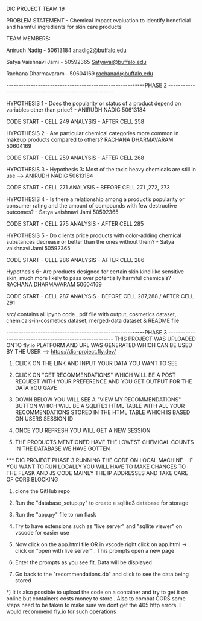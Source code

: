 DIC PROJECT TEAM 19

PROBLEM STATEMENT -  Chemical impact evaluation to identify beneficial and harmful ingredients for skin care products

TEAM MEMBERS:

Anirudh Nadig - 50613184 anadig2@buffalo.edu

Satya Vaishnavi Jami - 50592365 Satyavai@buffalo.edu

Rachana Dharmavaram - 50604169 rachanad@buffalo.edu

---------------------------------------------------------PHASE 2 -------------------------------------------------------

HYPOTHESIS 1 - Does the popularity or status of a product depend on variables other than price? - ANIRUDH NADIG 50613184

CODE START - CELL 249
ANALYSIS - AFTER CELL 258

HYPOTHESIS 2 - Are particular chemical categories more common in makeup products compared to others? RACHANA DHARMAVARAM 50604169

CODE START - CELL 259
ANALYSIS - AFTER CELL 268

HYPOTHESIS 3 - Hypothesis 3: Most of the toxic heavy chemicals are still in use --> ANIRUDH NADIG 50613184

CODE START - CELL 271
ANALYSIS - BEFORE CELL 271 ,272, 273

HYPOTHESIS 4 - Is there a relationship among a product’s popularity or consumer rating and the amount of compounds with few destructive outcomes? - Satya vaishnavi Jami 50592365

CODE START - CELL 275
ANALYSIS - AFTER CELL 285

HYPOTHESIS 5 - Do clients price products with color-adding chemical substances decrease or better than the ones without them? - Satya vaishnavi Jami 50592365

CODE START - CELL 286
ANALYSIS - AFTER CELL 286

Hypothesis 6- Are products designed for certain skin kind like sensitive skin, much more likely to pass over potentially harmful chemicals? - RACHANA DHARMAVARAM 50604169

CODE START - CELL 287
ANALYSIS - BEFORE CELL 287,288 / AFTER CELL 291

src/ contains all ipynb code , pdf file with output, cosmetics dataset, chemicals-in-cosmetics dataset, merged-data dataset & README file

---------------------------------------------------------PHASE 3 -------------------------------------------------------
THIS PROJECT WAS UPLOADED ONTO fly.io PLATFORM AND URL WAS GENERATED WHICH CAN BE USED BY THE USER --> https://dic-project.fly.dev/

1) CLICK ON THE LINK AND INPUT YOUR DATA YOU WANT TO SEE

2) CLICK ON "GET RECOMMENDATIONS" WHICH WILL BE A POST REQUEST WITH YOUR PREFERENCE AND YOU GET OUTPUT FOR THE DATA YOU GAVE

3) DOWN BELOW YOU WILL SEE A "VIEW MY RECOMMENDATIONS" BUTTON WHICH WILL BE A SQLITE3 HTML TABLE WITH ALL YOUR RECOMMENDATIONS STORED IN THE HTML TABLE WHICH IS BASED ON USERS SESSION ID

4) ONCE YOU REFRESH YOU WILL GET A NEW SESSION

5) THE PRODUCTS MENTIONED HAVE THE LOWEST CHEMICAL COUNTS IN THE DATABASE WE HAVE GOTTEN


*** DIC PROJECT PHASE 3 RUNNING THE CODE ON LOCAL MACHINE - IF YOU WANT TO RUN LOCALLY YOU WILL HAVE TO MAKE CHANGES TO THE FLASK AND JS CODE MAINLY THE IP ADDRESSES AND TAKE CARE OF CORS BLOCKING

1) clone the GitHub repo

2) Run the "database_setup.py" to create a sqllite3 database for storage

3) Run the "app.py" file to run flask

4) Try to have extensions such as "live server" and "sqllite viewer" on vscode for easier use

5) Now click on the app.html file OR in vscode right click on app.html -> click on "open with live server" . This prompts open a new page

6) Enter the prompts as you see fit. Data will be displayed

7) Go back to the "recommendations.db" and click to see the data being stored


*) It is also possible to upload the code on a container and try to get it on online but containers costs money to store . Also to combat CORS some steps need to be taken to make sure we dont get the 405 http errors. I would recommend fly.io for such operations
